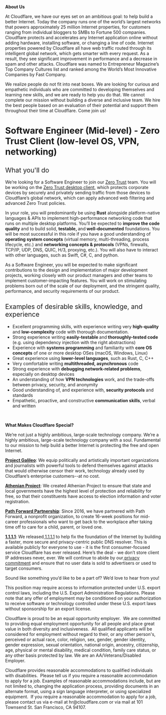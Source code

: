 <div class="content-intro">
	<div><strong>About Us</strong></div>
	<div>
		<p><span style="font-weight: 400;">At Cloudflare, we have our eyes set on an ambitious goal: to help build a better Internet. Today the company runs one of the world’s largest networks that powers approximately 25 million Internet properties, for customers ranging from individual bloggers to SMBs to Fortune 500 companies. Cloudflare protects and accelerates any Internet application online without adding hardware, installing software, or changing a line of code. Internet properties powered by Cloudflare all have web traffic routed through its intelligent global network, which gets smarter with every request. As a result, they see significant improvement in performance and a decrease in spam and other attacks. Cloudflare was named to Entrepreneur Magazine’s Top Company Cultures list and ranked among the World’s Most Innovative Companies by Fast Company.</span><span style="font-weight: 400;">&nbsp;</span></p>
		<p><span style="font-weight: 400;">We realize people do not fit into neat boxes. We are looking for curious and empathetic individuals who are committed to developing themselves and learning new skills, and we are ready to help you do that. We cannot complete our mission without building a diverse and inclusive team. We hire the best people based on an evaluation of their potential and support them throughout their time at Cloudflare. Come join us!&nbsp;</span></p>
	</div>
</div>
<h1>Software Engineer (Mid-level) - Zero Trust Client (low-level OS, VPN, networking)</h1>
<h2><span style="font-weight: 400;">What you'll do</span></h2>
<p><span style="font-weight: 400;">We’re looking for a Software Engineer to join our&nbsp;</span><a href="https://www.cloudflare.com/zero-trust/"><span style="font-weight: 400;">Zero Trust</span></a><span style="font-weight: 400;"> team. You will be working on the </span><a href="https://developers.cloudflare.com/cloudflare-one/connections/connect-devices/warp/"><span style="font-weight: 400;">Zero Trust desktop client</span></a><span style="font-weight: 400;">, which protects corporate devices by securely and privately sending traffic from those devices to Cloudflare’s global network, which can apply advanced web filtering and advanced Zero Trust policies.</span></p>
<p><span style="font-weight: 400;">In your role, you will predominantly be using </span><strong>Rust</strong><span style="font-weight: 400;"> alongside platform-native languages &amp; APIs to implement high-performance networking code that runs on multiple desktop platforms. You’ll be expected to </span><strong>improve the code quality</strong><span style="font-weight: 400;"> and to build solid, </span><strong>testable, </strong><span style="font-weight: 400;">and</span><strong> well-documented</strong><span style="font-weight: 400;"> foundations. You will be most successful in this role if you have a good understanding of </span><strong>operating system concepts</strong><span style="font-weight: 400;"> (virtual memory, multi-threading, process lifecycle, etc.) and <strong>networking concepts &amp; protocols</strong> (VPNs, firewalls, TCP</span><span style="font-weight: 400;">/IP, UDP, DNS, QUIC, H/3, proxying, etc.). You will also have to interact with other languages, such as Swift, C#, C, and python.</span></p>
<p><span style="font-weight: 400;">As a Software Engineer, you will be expected to make significant contributions to the design and implementation of major development projects, working closely with our product managers and other teams to implement customer-impacting features. You will work on stimulating problems born out of the scale of our deployment, and the stringent quality, performance, and security requirements of our product.</span></p>
<h2><span style="font-weight: 400;">Examples of desirable skills, knowledge, and experience</span></h2>
<ul>
	<li style="font-weight: 400;"><span style="font-weight: 400;">Excellent programming skills, with experience writing very </span><strong>high-quality</strong><span style="font-weight: 400;"> and </span><strong>low-complexity</strong><span style="font-weight: 400;"> code with thorough documentation.</span></li>
	<li style="font-weight: 400;"><span style="font-weight: 400;">Strong experience writing </span><strong>easily-testable </strong><span style="font-weight: 400;">and</span><strong> thoroughly-tested code</strong><span style="font-weight: 400;"> (e.g. using dependency injection with the right abstractions)</span></li>
	<li style="font-weight: 400;"><span style="font-weight: 400;">Experience with </span><strong>systems programming</strong><span style="font-weight: 400;"> and familiarity with </span><strong>core OS concepts</strong><span style="font-weight: 400;"> of one or more desktop OSes (macOS, Windows, Linux)</span></li>
	<li style="font-weight: 400;"><span style="font-weight: 400;">Great experience using </span><strong>lower-level languages</strong><span style="font-weight: 400;">, such as Rust, C, C++</span></li>
	<li style="font-weight: 400;"><span style="font-weight: 400;">Very comfortable writing </span><strong>multithreaded, asynchronous</strong><span style="font-weight: 400;"> code</span></li>
	<li style="font-weight: 400;"><span style="font-weight: 400;">Strong experience with </span><strong>debugging network-related&nbsp;</strong><strong>problems</strong>, especially on desktop devices</li>
	<li style="font-weight: 400;"><span style="font-weight: 400;">An understanding of how </span><strong>VPN technologies</strong><span style="font-weight: 400;"> work, and the trade-offs between privacy, security, and anonymity</span></li>
	<li style="font-weight: 400;"><span style="font-weight: 400;">Good understanding of, and experience with, </span><strong>security protocols</strong><span style="font-weight: 400;"> and standards</span></li>
	<li style="font-weight: 400;"><span style="font-weight: 400;">Empathetic, proactive, and constructive </span><strong>communication skills</strong><span style="font-weight: 400;">, verbal and written</span></li>
</ul>
<p>&nbsp;</p>
<div class="content-conclusion">
	<p><strong>What Makes Cloudflare Special?</strong></p>
	<p><span style="font-weight: 400;">We’re not just a highly ambitious, large-scale technology company. We’re a highly ambitious, large-scale technology company with a soul. Fundamental to our mission to help build a better Internet is protecting the free and open Internet.</span></p>
	<p><a href="https://blog.cloudflare.com/protecting-free-expression-online/"><strong>Project Galileo</strong></a><span style="font-weight: 400;">: We equip politically and artistically important organizations and journalists with powerful tools to defend themselves against attacks that would otherwise censor their work, technology already used by Cloudflare’s enterprise customers--at no cost.</span></p>
	<p><strong><a href="https://www.cloudflare.com/athenian/">Athenian Project</a></strong><span style="font-weight: 400;">: We created Athenian Project to ensure that state and local governments have the highest level of protection and reliability for free, so that their constituents have access to election information and voter registration.</span></p>
	<p><a href="https://blog.cloudflare.com/tag/path-forward/"><strong>Path Forward Partnership</strong></a><span style="font-weight: 400;">: Since 2016, we have partnered with Path Forward, a nonprofit organization, to create 16-week positions for mid-career professionals who want to get back to the workplace after taking time off to care for a child, parent, or loved one.</span></p>
	<p><a href="https://1.1.1.1/"><strong>1.1.1.1</strong></a><span style="font-weight: 400;">: We released</span><a href="https://1.1.1.1/"> <span style="font-weight: 400;">1.1.1.1</span></a><span style="font-weight: 400;"> to help fix the foundation of the Internet by building a faster, more secure and privacy-centric public DNS resolver. This is available publicly for everyone to use - it is the first consumer-focused service Cloudflare has ever released. Here’s the deal - we don’t store client IP addresses never, ever. We will continue to abide by our</span><a href="https://developers.cloudflare.com/1.1.1.1/privacy/public-dns-resolver"> privacy commitment</a><span style="font-weight: 400;"> and ensure that no user data is sold to advertisers or used to target consumers.</span></p>
	<p><span style="font-weight: 400;">Sound like something you’d like to be a part of? We’d love to hear from you!</span></p>
	<p><span style="font-weight: 400;">This position may require access to information protected under U.S. export control laws, including the U.S. Export Administration Regulations. Please note that any offer of employment may be conditioned on your authorization to receive software or technology controlled under these U.S. export laws without sponsorship for an export license.</span></p>
	<p><span style="font-weight: 400;">Cloudflare is proud to be an equal opportunity employer. &nbsp;We are committed to providing equal employment opportunity for all people and place great value in both diversity and inclusiveness. &nbsp;All qualified applicants will be considered for employment without regard to their, or any other person's, perceived or actual</span> <span style="font-weight: 400;">race, color, religion, sex, gender, gender identity, gender expression, sexual orientation, national origin, ancestry, citizenship, age, physical or mental disability, medical condition, family care status, or any other basis protected by law. </span><span style="font-weight: 400;">We are an AA/Veterans/Disabled Employer.</span></p>
	<p><span style="font-weight: 400;">Cloudflare provides reasonable accommodations to qualified individuals with disabilities. &nbsp;Please tell us if you require a reasonable accommodation to apply for a job. Examples of reasonable accommodations include, but are not limited to, changing the application process, providing documents in an alternate format, using a sign language interpreter, or using specialized equipment. &nbsp;If you require a reasonable accommodation to apply for a job, please contact us via e-mail at </span><span style="font-weight: 400;">hr@cloudflare.com</span><span style="font-weight: 400;"> or via mail at 101 Townsend St. San Francisco, CA 94107.</span></p>
</div>